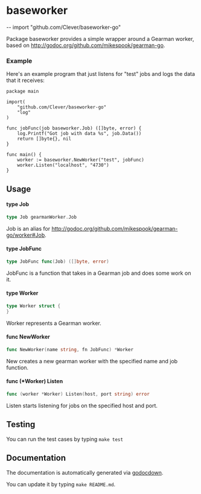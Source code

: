 # baseworker
--
    import "github.com/Clever/baseworker-go"

Package baseworker provides a simple wrapper around a Gearman worker, based on
http://godoc.org/github.com/mikespook/gearman-go.


### Example

Here's an example program that just listens for "test" jobs and logs the data
that it receives:

    package main

    import(
    	"github.com/Clever/baseworker-go"
    	"log"
    )

    func jobFunc(job baseworker.Job) ([]byte, error) {
    	log.Printf("Got job with data %s", job.Data())
    	return []byte{}, nil
    }

    func main() {
    	worker := baseworker.NewWorker("test", jobFunc)
    	worker.Listen("localhost", "4730")
    }

## Usage

#### type Job

```go
type Job gearmanWorker.Job
```

Job is an alias for http://godoc.org/github.com/mikespook/gearman-go/worker#Job.

#### type JobFunc

```go
type JobFunc func(Job) ([]byte, error)
```

JobFunc is a function that takes in a Gearman job and does some work on it.

#### type Worker

```go
type Worker struct {
}
```

Worker represents a Gearman worker.

#### func  NewWorker

```go
func NewWorker(name string, fn JobFunc) *Worker
```
New creates a new gearman worker with the specified name and job function.

#### func (*Worker) Listen

```go
func (worker *Worker) Listen(host, port string) error
```
Listen starts listening for jobs on the specified host and port.

## Testing

You can run the test cases by typing `make test`

## Documentation

The documentation is automatically generated via [godocdown](https://github.com/robertkrimen/godocdown).

You can update it by typing `make README.md`.
